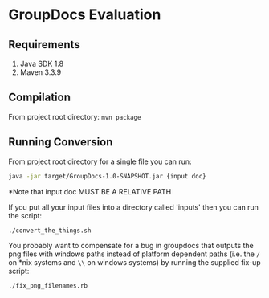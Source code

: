 # GroupDocs Evaluation

## Requirements
1.  Java SDK 1.8
2.  Maven 3.3.9

## Compilation
From project root directory: `mvn package`

## Running Conversion
From project root directory for a single file you can run:

```bash
java -jar target/GroupDocs-1.0-SNAPSHOT.jar {input doc}
```

\*Note that input doc MUST BE A RELATIVE PATH

If you put all your input files into a directory called 'inputs' then you can run the script:

```bash
./convert_the_things.sh
```

You probably want to compensate for a bug in groupdocs that outputs the png files with windows
paths instead of platform dependent paths (i.e. the `/` on \*nix systems and `\\` on windows
systems) by running the supplied fix-up script:

```bash
./fix_png_filenames.rb
```
